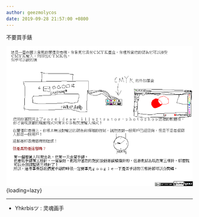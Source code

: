 ```yaml
---
author: geezmolycos
date: 2019-09-28 21:57:00 +0800
---
```


不要買手錶

![](/images/qq-zone/2019-09-28-printer.png){loading=lazy}

---

- Yhkrbisツ : 灵魂画手
